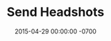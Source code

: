 ---
layout: deadline
title: Send Headshots
date: 2015-04-29 00:00:00 -0700
missing:
- Take headshots
done: 
---
